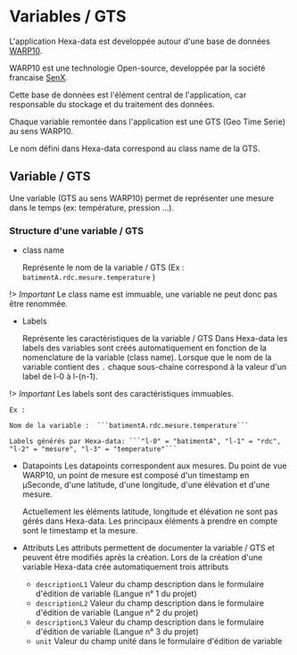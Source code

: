 # Variables / GTS

L'application Hexa-data est developpée autour d'une base de données  [WARP10](https://www.warp10.io/).

WARP10 est une technologie Open-source, developpée par la société francaise [SenX](https://senx.io/).

Cette base de données est l'élément central de l'application, car responsable du stockage et du traitement des données.


Chaque variable remontée dans l'application est une GTS (Geo Time Serie) au sens WARP10.

Le nom défini dans Hexa-data correspond au class name de la GTS.

## Variable / GTS

Une variable (GTS au sens WARP10) permet de représenter une mesure dans le temps (ex: température, pression ...).

### Structure d'une variable / GTS

* class name

    Représente le nom de la variable / GTS (Ex : ```batimentA.rdc.mesure.temperature``` )

!> _Important_ Le class name est immuable, une variable ne peut donc pas être renommée.

* Labels

    Représente les caractéristiques de la variable / GTS
    Dans Hexa-data les labels des variables sont créés automatiquement en fonction de la nomenclature de la variable (class name). Lorsque que le nom de la variable contient des ```.``` chaque sous-chaine correspond à la valeur d'un label de l-0 à l-(n-1).

!> _Important_ Les labels sont des caractéristiques immuables.

    Ex :

    Nom de la variable :  ```batimentA.rdc.mesure.temperature```

    Labels générés par Hexa-data: ```"l-0" = "batimentA", "l-1" = "rdc", "l-2" = "mesure", "l-3" = "temperature"```

* Datapoints
    Les datapoints correspondent aux mesures. Du point de vue WARP10, un point de mesure est composé d'un timestamp en µSeconde, d'une latitude, d'une longitude, d'une élévation et d'une mesure.

    Actuellement les éléments latitude, longitude et élévation ne sont pas gérés dans Hexa-data. Les principaux éléments à prendre en compte sont le timestamp et la mesure.
* Attributs
    Les attributs permettent de documenter la variable / GTS et peuvent être modifiés après la création.
    Lors de la création d'une variable Hexa-data crée automatiquement trois attributs

    * ```descriptionL1``` Valeur du champ description dans le formulaire d'édition de variable (Langue n° 1 du projet)
    * ```descriptionL2``` Valeur du champ description dans le formulaire d'édition de variable (Langue n° 2 du projet)
    * ```descriptionL3``` Valeur du champ description dans le formulaire d'édition de variable (Langue n° 3 du projet)
    * ```unit``` Valeur du champ unité dans le formulaire d'édition de variable


